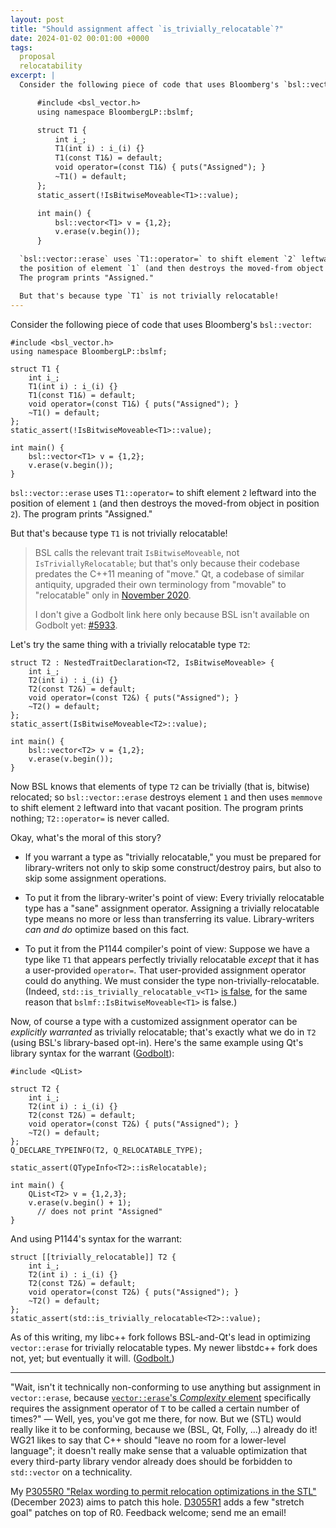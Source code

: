 ```yaml
---
layout: post
title: "Should assignment affect `is_trivially_relocatable`?"
date: 2024-01-02 00:01:00 +0000
tags:
  proposal
  relocatability
excerpt: |
  Consider the following piece of code that uses Bloomberg's `bsl::vector`:

      #include <bsl_vector.h>
      using namespace BloombergLP::bslmf;

      struct T1 {
          int i_;
          T1(int i) : i_(i) {}
          T1(const T1&) = default;
          void operator=(const T1&) { puts("Assigned"); }
          ~T1() = default;
      };
      static_assert(!IsBitwiseMoveable<T1>::value);

      int main() {
          bsl::vector<T1> v = {1,2};
          v.erase(v.begin());
      }

  `bsl::vector::erase` uses `T1::operator=` to shift element `2` leftward into
  the position of element `1` (and then destroys the moved-from object in position `2`).
  The program prints "Assigned."

  But that's because type `T1` is not trivially relocatable!
---
```


Consider the following piece of code that uses Bloomberg's `bsl::vector`:

    #include <bsl_vector.h>
    using namespace BloombergLP::bslmf;

    struct T1 {
        int i_;
        T1(int i) : i_(i) {}
        T1(const T1&) = default;
        void operator=(const T1&) { puts("Assigned"); }
        ~T1() = default;
    };
    static_assert(!IsBitwiseMoveable<T1>::value);

    int main() {
        bsl::vector<T1> v = {1,2};
        v.erase(v.begin());
    }

`bsl::vector::erase` uses `T1::operator=` to shift element `2` leftward into
the position of element `1` (and then destroys the moved-from object in position `2`).
The program prints "Assigned."

But that's because type `T1` is not trivially relocatable!

> BSL calls the relevant trait `IsBitwiseMoveable`, not `IsTriviallyRelocatable`;
> but that's only because their codebase predates the C++11 meaning of "move."
> Qt, a codebase of similar antiquity, upgraded their own terminology
> from "movable" to "relocatable" only in
> [November 2020](https://github.com/qt/qtbase/commit/0440614af0bb08e373d8e3e40f90b6412c043d14).
>
> I don't give a Godbolt link here only because BSL isn't available on Godbolt
> yet: [#5933](https://github.com/compiler-explorer/compiler-explorer/issues/5933).

Let's try the same thing with a trivially relocatable type `T2`:

    struct T2 : NestedTraitDeclaration<T2, IsBitwiseMoveable> {
        int i_;
        T2(int i) : i_(i) {}
        T2(const T2&) = default;
        void operator=(const T2&) { puts("Assigned"); }
        ~T2() = default;
    };
    static_assert(IsBitwiseMoveable<T2>::value);

    int main() {
        bsl::vector<T2> v = {1,2};
        v.erase(v.begin());
    }

Now BSL knows that elements of type `T2` can be trivially (that is, bitwise)
relocated; so `bsl::vector::erase` destroys element `1` and then uses `memmove`
to shift element `2` leftward into that vacant position.
The program prints nothing; `T2::operator=` is never called.

Okay, what's the moral of this story?

- If you warrant a type as "trivially relocatable," you must be prepared for library-writers
    not only to skip some construct/destroy pairs, but also to skip some assignment operations.

- To put it from the library-writer's point of view: Every trivially relocatable type has a "sane"
    assignment operator. Assigning a trivially relocatable type means no more or less than
    transferring its value. Library-writers _can and do_ optimize based on this fact.

- To put it from the P1144 compiler's point of view: Suppose we have a type like `T1` that
    appears perfectly trivially relocatable _except_ that it has a user-provided `operator=`.
    That user-provided assignment operator could do anything. We must consider the type
    non-trivially-relocatable. (Indeed, `std::is_trivially_relocatable_v<T1>` [is false](https://godbolt.org/z/GPb1WzKaY),
    for the same reason that `bslmf::IsBitwiseMoveable<T1>` is false.)

Now, of course a type with a customized assignment operator can be _explicitly warranted_
as trivially relocatable; that's exactly what we do in `T2` (using BSL's library-based opt-in).
Here's the same example using Qt's library syntax for the warrant ([Godbolt](https://godbolt.org/z/aMWGT54eh)):

    #include <QList>

    struct T2 {
        int i_;
        T2(int i) : i_(i) {}
        T2(const T2&) = default;
        void operator=(const T2&) { puts("Assigned"); }
        ~T2() = default;
    };
    Q_DECLARE_TYPEINFO(T2, Q_RELOCATABLE_TYPE);

    static_assert(QTypeInfo<T2>::isRelocatable);

    int main() {
        QList<T2> v = {1,2,3};
        v.erase(v.begin() + 1);
          // does not print "Assigned"
    }

And using P1144's syntax for the warrant:

    struct [[trivially_relocatable]] T2 {
        int i_;
        T2(int i) : i_(i) {}
        T2(const T2&) = default;
        void operator=(const T2&) { puts("Assigned"); }
        ~T2() = default;
    };
    static_assert(std::is_trivially_relocatable<T2>::value);

As of this writing, my libc++ fork follows BSL-and-Qt's lead in optimizing `vector::erase` for trivially relocatable types.
My newer libstdc++ fork does not, yet; but eventually it will. ([Godbolt.](https://godbolt.org/z/qa79Gf369))

----

"Wait, isn't it technically non-conforming to use anything but assignment in `vector::erase`, because
[`vector::erase`'s _Complexity_ element](https://eel.is/c++draft/vector.modifiers#5) specifically requires
the assignment operator of `T` to be called a certain number of times?" — Well, yes, you've got me there,
for now. But we (STL) would really like it to be conforming, because we (BSL, Qt, Folly, ...) already do it!
WG21 likes to say that C++ should "leave no room for a lower-level language"; it doesn't really make sense
that a valuable optimization that every third-party library vendor already does should be forbidden
to `std::vector` on a technicality.

My [P3055R0 "Relax wording to permit relocation optimizations in the STL"](https://www.open-std.org/jtc1/sc22/wg21/docs/papers/2023/p3055r0.html)
(December 2023) aims to patch this hole. [D3055R1](https://quuxplusone.github.io/draft/d3055-relocation.html)
adds a few "stretch goal" patches on top of R0. Feedback welcome; send me an email!
